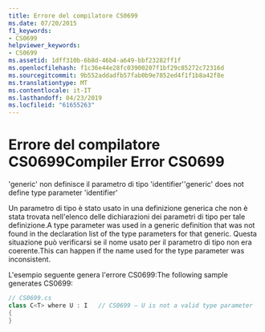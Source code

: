 ```yaml
---
title: Errore del compilatore CS0699
ms.date: 07/20/2015
f1_keywords:
- CS0699
helpviewer_keywords:
- CS0699
ms.assetid: 1dff310b-6b8d-46b4-a649-bbf23282ff1f
ms.openlocfilehash: f1c36e44e28fc03900207f1bf29c85272c72316d
ms.sourcegitcommit: 9b552addadfb57fab0b9e7852ed4f1f1b8a42f8e
ms.translationtype: MT
ms.contentlocale: it-IT
ms.lasthandoff: 04/23/2019
ms.locfileid: "61655263"
---
```

# <a name="compiler-error-cs0699"></a><span data-ttu-id="596d3-102">Errore del compilatore CS0699</span><span class="sxs-lookup"><span data-stu-id="596d3-102">Compiler Error CS0699</span></span>
<span data-ttu-id="596d3-103">'generic' non definisce il parametro di tipo 'identifier'</span><span class="sxs-lookup"><span data-stu-id="596d3-103">'generic' does not define type parameter 'identifier'</span></span>  
  
 <span data-ttu-id="596d3-104">Un parametro di tipo è stato usato in una definizione generica che non è stata trovata nell'elenco delle dichiarazioni dei parametri di tipo per tale definizione.</span><span class="sxs-lookup"><span data-stu-id="596d3-104">A type parameter was used in a generic definition that was not found in the declaration list of the type parameters for that generic.</span></span> <span data-ttu-id="596d3-105">Questa situazione può verificarsi se il nome usato per il parametro di tipo non era coerente.</span><span class="sxs-lookup"><span data-stu-id="596d3-105">This can happen if the name used for the type parameter was inconsistent.</span></span>  
  
 <span data-ttu-id="596d3-106">L'esempio seguente genera l'errore CS0699:</span><span class="sxs-lookup"><span data-stu-id="596d3-106">The following sample generates CS0699:</span></span>  
  
```csharp  
// CS0699.cs  
class C<T> where U : I   // CS0699 – U is not a valid type parameter  
{  
}  
```
